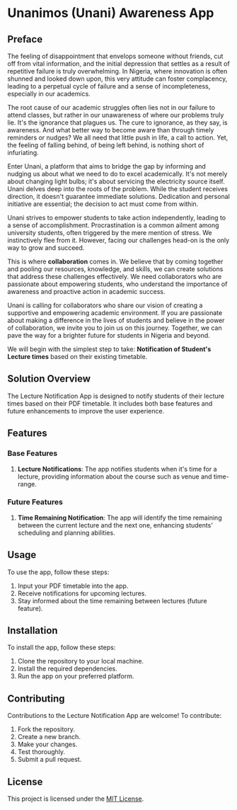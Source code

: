 # Unanimos (Unani) Awareness App

## **Preface**

The feeling of disappointment that envelops someone without friends, cut off from vital information, and the initial depression that settles as a result of repetitive failure is truly overwhelming. In Nigeria, where innovation is often shunned and looked down upon, this very attitude can foster complacency, leading to a perpetual cycle of failure and a sense of incompleteness, especially in our academics.

The root cause of our academic struggles often lies not in our failure to attend classes, but rather in our unawareness of where our problems truly lie. It's the ignorance that plagues us. The cure to ignorance, as they say, is awareness. And what better way to become aware than through timely reminders or nudges? We all need that little push in life, a call to action. Yet, the feeling of falling behind, of being left behind, is nothing short of infuriating.

Enter Unani, a platform that aims to bridge the gap by informing and nudging us about what we need to do to excel academically. It's not merely about changing light bulbs; it's about servicing the electricity source itself. Unani delves deep into the roots of the problem. While the student receives direction, it doesn't guarantee immediate solutions. Dedication and personal initiative are essential; the decision to act must come from within.

Unani strives to empower students to take action independently, leading to a sense of accomplishment. Procrastination is a common ailment among university students, often triggered by the mere mention of stress. We instinctively flee from it. However, facing our challenges head-on is the only way to grow and succeed.

This is where **collaboration** comes in. We believe that by coming together and pooling our resources, knowledge, and skills, we can create solutions that address these challenges effectively. We need collaborators who are passionate about empowering students, who understand the importance of awareness and proactive action in academic success.

Unani is calling for collaborators who share our vision of creating a supportive and empowering academic environment. If you are passionate about making a difference in the lives of students and believe in the power of collaboration, we invite you to join us on this journey. Together, we can pave the way for a brighter future for students in Nigeria and beyond.

We will begin with the simplest step to take: **Notification of Student's Lecture times** based on their existing timetable.

## Solution Overview

The Lecture Notification App is designed to notify students of their lecture times based on their PDF timetable. It includes both base features and future enhancements to improve the user experience.

## Features

### Base Features

1. **Lecture Notifications**: The app notifies students when it's time for a lecture, providing information about the course such as venue and time-range.

### Future Features

1. **Time Remaining Notification**: The app will identify the time remaining between the current lecture and the next one, enhancing students' scheduling and planning abilities.

## Usage

To use the app, follow these steps:

1. Input your PDF timetable into the app.
2. Receive notifications for upcoming lectures.
3. Stay informed about the time remaining between lectures (future feature).

## Installation

To install the app, follow these steps:

1. Clone the repository to your local machine.
2. Install the required dependencies.
3. Run the app on your preferred platform.

## Contributing

Contributions to the Lecture Notification App are welcome! To contribute:

1. Fork the repository.
2. Create a new branch.
3. Make your changes.
4. Test thoroughly.
5. Submit a pull request.

## License

This project is licensed under the [MIT License](LICENSE).
